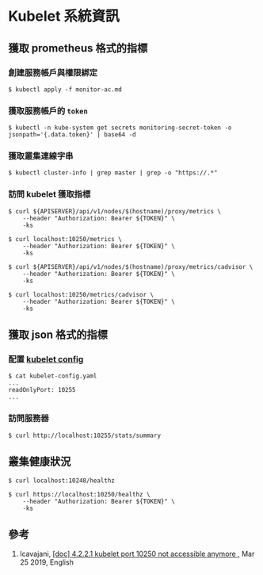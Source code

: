 # Kubelet 系統資訊

## 獲取 prometheus 格式的指標

### 創建服務帳戶與權限綁定

```
$ kubectl apply -f monitor-ac.md
```

### 獲取服務帳戶的 `token`

```
$ kubectl -n kube-system get secrets monitoring-secret-token -o jsonpath='{.data.token}' | base64 -d
```

### 獲取叢集連線字串

```
$ kubectl cluster-info | grep master | grep -o "https://.*"
```

### 訪問 kubelet 獲取指標

```
$ curl ${APISERVER}/api/v1/nodes/$(hostname)/proxy/metrics \
    --header "Authorization: Bearer ${TOKEN}" \
    -ks
```

```
$ curl localhost:10250/metrics \
    --header "Authorization: Bearer ${TOKEN}" \
    -ks
```

```
$ curl ${APISERVER}/api/v1/nodes/$(hostname)/proxy/metrics/cadvisor \
    --header "Authorization: Bearer ${TOKEN}" \
    -ks
```

```
$ curl localhost:10250/metrics/cadvisor \
    --header "Authorization: Bearer ${TOKEN}" \
    -ks
```

## 獲取 json 格式的指標

### 配置 [kubelet config][1]

```
$ cat kubelet-config.yaml
...
readOnlyPort: 10255
...
```

### 訪問服務器

```
$ curl http://localhost:10255/stats/summary
```

## 叢集健康狀況

```
$ curl localhost:10248/healthz
```

```
$ curl https://localhost:10250/healthz \
    --header "Authorization: Bearer ${TOKEN}" \
    -ks
```

## 參考

1. lcavajani, [[doc] 4.2.2.1 kubelet port 10250 not accessible anymore ](https://github.com/SUSE/doc-caasp/issues/166#issuecomment-476191064), Mar 25 2019, English

[1]: https://kubernetes.io/docs/reference/command-line-tools-reference/kubelet/ "kubelet config"
